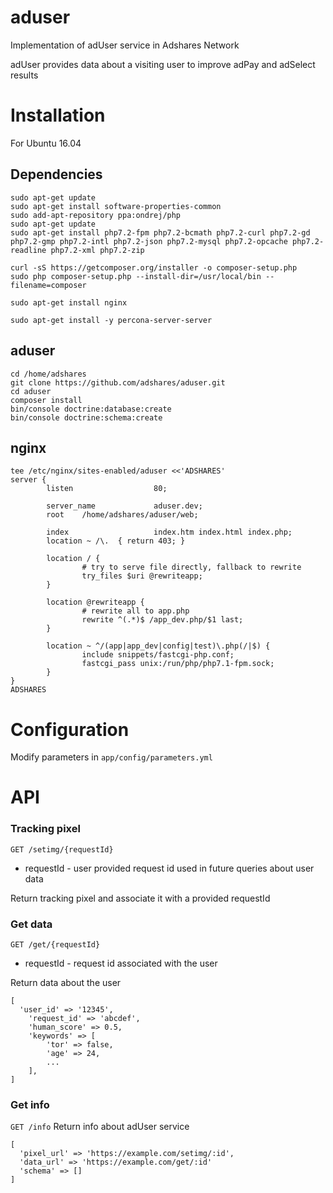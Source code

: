 # aduser

Implementation of adUser service in Adshares Network

adUser provides data about a visiting user to improve adPay and adSelect results

# Installation
For Ubuntu 16.04

## Dependencies
```
sudo apt-get update
sudo apt-get install software-properties-common
sudo add-apt-repository ppa:ondrej/php
sudo apt-get update
sudo apt-get install php7.2-fpm php7.2-bcmath php7.2-curl php7.2-gd php7.2-gmp php7.2-intl php7.2-json php7.2-mysql php7.2-opcache php7.2-readline php7.2-xml php7.2-zip

curl -sS https://getcomposer.org/installer -o composer-setup.php
sudo php composer-setup.php --install-dir=/usr/local/bin --filename=composer

sudo apt-get install nginx

sudo apt-get install -y percona-server-server
```

## aduser
```
cd /home/adshares
git clone https://github.com/adshares/aduser.git
cd aduser
composer install
bin/console doctrine:database:create
bin/console doctrine:schema:create
```

## nginx
```
tee /etc/nginx/sites-enabled/aduser <<'ADSHARES'
server {
        listen                  80;

        server_name             aduser.dev;
        root    /home/adshares/aduser/web;

        index                   index.htm index.html index.php;
        location ~ /\.  { return 403; }

        location / {
                # try to serve file directly, fallback to rewrite
                try_files $uri @rewriteapp;
        }

        location @rewriteapp {
                # rewrite all to app.php
                rewrite ^(.*)$ /app_dev.php/$1 last;
        }

        location ~ ^/(app|app_dev|config|test)\.php(/|$) {
                include snippets/fastcgi-php.conf;
                fastcgi_pass unix:/run/php/php7.1-fpm.sock;
        }
}
ADSHARES
```

# Configuration
Modify parameters in `app/config/parameters.yml`

# API
### Tracking pixel
`GET /setimg/{requestId}`
* requestId - user provided request id used in future queries about user data

Return tracking pixel and associate it with a provided requestId

### Get data
`GET /get/{requestId}`
* requestId - request id associated with the user 

Return data about the user
```
[
  'user_id' => '12345',
    'request_id' => 'abcdef',
    'human_score' => 0.5,
    'keywords' => [
        'tor' => false, 
        'age' => 24,
        ...
    ],
]
```

### Get info
`GET /info`
Return info about adUser service 

```
[
  'pixel_url' => 'https://example.com/setimg/:id',
  'data_url' => 'https://example.com/get/:id'
  'schema' => []
]
